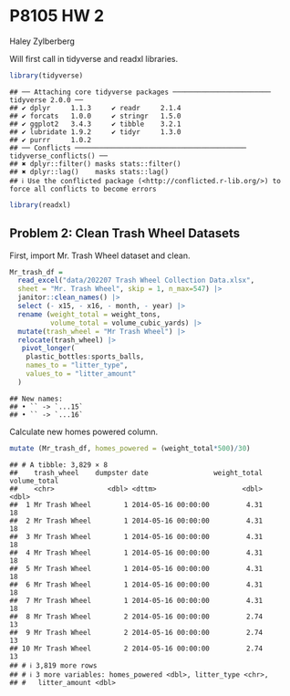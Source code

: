 P8105 HW 2
================
Haley Zylberberg

Will first call in tidyverse and readxl libraries.

``` r
library(tidyverse)
```

    ## ── Attaching core tidyverse packages ──────────────────────── tidyverse 2.0.0 ──
    ## ✔ dplyr     1.1.3     ✔ readr     2.1.4
    ## ✔ forcats   1.0.0     ✔ stringr   1.5.0
    ## ✔ ggplot2   3.4.3     ✔ tibble    3.2.1
    ## ✔ lubridate 1.9.2     ✔ tidyr     1.3.0
    ## ✔ purrr     1.0.2     
    ## ── Conflicts ────────────────────────────────────────── tidyverse_conflicts() ──
    ## ✖ dplyr::filter() masks stats::filter()
    ## ✖ dplyr::lag()    masks stats::lag()
    ## ℹ Use the conflicted package (<http://conflicted.r-lib.org/>) to force all conflicts to become errors

``` r
library(readxl)
```

## Problem 2: Clean Trash Wheel Datasets

First, import Mr. Trash Wheel dataset and clean.

``` r
Mr_trash_df = 
  read_excel("data/202207 Trash Wheel Collection Data.xlsx",
  sheet = "Mr. Trash Wheel", skip = 1, n_max=547) |> 
  janitor::clean_names() |>
  select (- x15, - x16, - month, - year) |>
  rename (weight_total = weight_tons, 
          volume_total = volume_cubic_yards) |>
  mutate(trash_wheel = "Mr Trash Wheel") |> 
  relocate(trash_wheel) |>
   pivot_longer(
    plastic_bottles:sports_balls,
    names_to = "litter_type",
    values_to = "litter_amount"
  )
```

    ## New names:
    ## • `` -> `...15`
    ## • `` -> `...16`

Calculate new homes powered column.

``` r
mutate (Mr_trash_df, homes_powered = (weight_total*500)/30)
```

    ## # A tibble: 3,829 × 8
    ##    trash_wheel    dumpster date                weight_total volume_total
    ##    <chr>             <dbl> <dttm>                     <dbl>        <dbl>
    ##  1 Mr Trash Wheel        1 2014-05-16 00:00:00         4.31           18
    ##  2 Mr Trash Wheel        1 2014-05-16 00:00:00         4.31           18
    ##  3 Mr Trash Wheel        1 2014-05-16 00:00:00         4.31           18
    ##  4 Mr Trash Wheel        1 2014-05-16 00:00:00         4.31           18
    ##  5 Mr Trash Wheel        1 2014-05-16 00:00:00         4.31           18
    ##  6 Mr Trash Wheel        1 2014-05-16 00:00:00         4.31           18
    ##  7 Mr Trash Wheel        1 2014-05-16 00:00:00         4.31           18
    ##  8 Mr Trash Wheel        2 2014-05-16 00:00:00         2.74           13
    ##  9 Mr Trash Wheel        2 2014-05-16 00:00:00         2.74           13
    ## 10 Mr Trash Wheel        2 2014-05-16 00:00:00         2.74           13
    ## # ℹ 3,819 more rows
    ## # ℹ 3 more variables: homes_powered <dbl>, litter_type <chr>,
    ## #   litter_amount <dbl>

